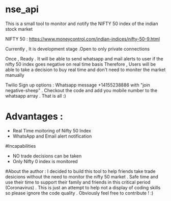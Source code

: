 # nse_api

This is a small tool to monitor and notify the NIFTY 50 index of the indian stock market 

NIFTY 50 : https://www.moneycontrol.com/indian-indices/nifty-50-9.html

Currently , It is development stage .Open to only private connections 

Once , Ready . It will be able to send whatsapp and mail alerts to user if the nifty 50 index goes negative on real time basis 
Therefore , Users will be able to take a decision to buy real time and don't need to moniter the market manually 

Twilio Sign up options : 
Whatsapp message +14155238886 with "join negative-sheep" . Checkout the code and add you mobile number to the whatsapp array . That is all :)


# Advantages :
- Real Time moitoring of Nifty 50 Index
- WhatsApp and Email alert notification 

#Incapabilities 
- NO trade decisions can be taken 
- Only Nifty 0 index is monitored 

#About the author :
I decided to build this tool to help friends take trade desicions without the need to monitor the nifty 50 market . Safe time and use their 
time to support their family and friends in this critical period (Coronavirus) .
This is just an attempt to help not a display of coding skills so please ignore the code quality . Obviously feel free to contribute ! :)
